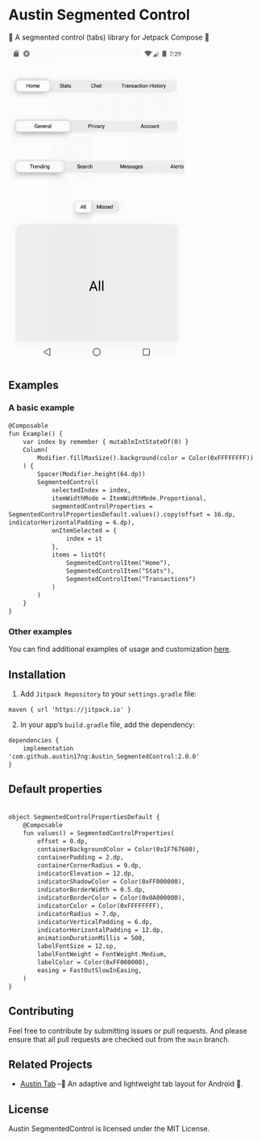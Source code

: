 # Austin Segmented Control
:sheep: A segmented control (tabs) library for Jetpack Compose :sheep:



<img src="/images/demo_v200.gif" alt="drawing" width="350"/>

## Examples
### A basic example
```
@Composable
fun Example() {
    var index by remember { mutableIntStateOf(0) }
    Column(
        Modifier.fillMaxSize().background(color = Color(0xFFFFFFFF))
    ) {
        Spacer(Modifier.height(64.dp))
        SegmentedControl(
            selectedIndex = index,
		    itemWidthMode = ItemWidthMode.Proportional,
            segmentedControlProperties = SegmentedControlPropertiesDefault.values().copy(offset = 16.dp, indicatorHorizontalPadding = 6.dp),
            onItemSelected = {
                index = it
            },
            items = listOf(
                SegmentedControlItem("Home"),
                SegmentedControlItem("Stats"),
                SegmentedControlItem("Transactions")
            )
        )
    }
}
```

### Other examples
You can find additional examples of usage and customization [here](app/src/main/java/me/austinng/austinsegmentedcontrol/MainActivity.kt).

## Installation

1. Add `Jitpack Repository` to your `settings.gradle` file:

```
maven { url 'https://jitpack.io' }
```

2. In your app’s `build.gradle` file, add the dependency:

```
dependencies {
	implementation 'com.github.austin17ng:Austin_SegmentedControl:2.0.0'
}
```
 
## Default properties

```

object SegmentedControlPropertiesDefault {
    @Composable
    fun values() = SegmentedControlProperties(
        offset = 0.dp,
        containerBackgroundColor = Color(0x1F767680),
        containerPadding = 2.dp,
        containerCornerRadius = 9.dp,
        indicatorElevation = 12.dp,
        indicatorShadowColor = Color(0xFF000000),
        indicatorBorderWidth = 0.5.dp,
        indicatorBorderColor = Color(0x0A000000),
        indicatorColor = Color(0xFFFFFFFF),
        indicatorRadius = 7.dp,
        indicatorVerticalPadding = 6.dp,
        indicatorHorizontalPadding = 12.dp,
        animationDurationMillis = 500,
        labelFontSize = 12.sp,
        labelFontWeight = FontWeight.Medium,
        labelColor = Color(0xFF000000),
        easing = FastOutSlowInEasing,
    )
}

```

## Contributing

Feel free to contribute by submitting issues or pull requests. And please ensure that all pull requests are checked out from the `main` branch.

## Related Projects
- [Austin Tab](https://github.com/austin17ng/austin-tab) –🐑 An adaptive and lightweight tab layout for Android 🐑.


## License

Austin SegmentedControl is licensed under the MIT License.

